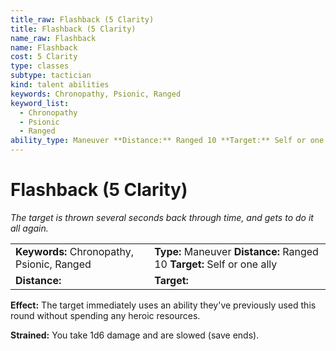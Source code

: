 ```yaml
---
title_raw: Flashback (5 Clarity)
title: Flashback (5 Clarity)
name_raw: Flashback
name: Flashback
cost: 5 Clarity
type: classes
subtype: tactician
kind: talent abilities
keywords: Chronopathy, Psionic, Ranged
keyword_list:
  - Chronopathy
  - Psionic
  - Ranged
ability_type: Maneuver **Distance:** Ranged 10 **Target:** Self or one ally
---
```


# Flashback (5 Clarity)

*The target is thrown several seconds back through time, and gets to do it all again.*

|                                            |                                                                         |
| :----------------------------------------- | :---------------------------------------------------------------------- |
| **Keywords:** Chronopathy, Psionic, Ranged | **Type:** Maneuver **Distance:** Ranged 10 **Target:** Self or one ally |
| **Distance:**                              | **Target:**                                                             |

**Effect:** The target immediately uses an ability they've previously used this round without spending any heroic resources.

**Strained:** You take 1d6 damage and are slowed (save ends).
